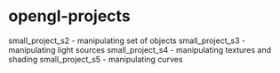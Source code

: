 # opengl-projects
small_project_s2 - manipulating set of objects
small_project_s3 - manipulating light sources
small_project_s4 - manipulating textures and shading
small_project_s5 - manipulating curves
